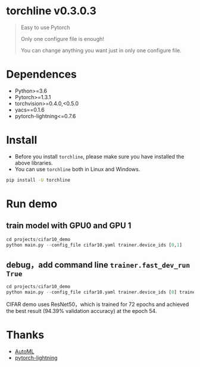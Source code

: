 # torchline v0.3.0.3

> Easy to use Pytorch
> 
> Only one configure file is enough!
> 
> You can change anything you want just in only one configure file.

# Dependences

- Python>=3.6
- Pytorch>=1.3.1
- torchvision>=0.4.0,<0.5.0
- yacs==0.1.6
- pytorch-lightning<=0.7.6


# Install

- Before you install `torchline`, please make sure you have installed the above libraries.
- You can use `torchline` both in Linux and Windows.

```bash
pip install -U torchline
```

# Run demo

## train model with GPU0 and GPU 1
```python
cd projects/cifar10_demo
python main.py --config_file cifar10.yaml trainer.device_ids [0,1]
```

## debug，add command line `trainer.fast_dev_run True`
```python
cd projects/cifar10_demo
python main.py --config_file cifar10.yaml trainer.device_ids [0] trainer.fast_dev_run True
```

CIFAR demo uses ResNet50，which is trained for 72 epochs and achieved the best result (94.39% validation accuracy) at the epoch 54.

# Thanks

- [AutoML](https://zhuanlan.zhihu.com/automl)
- [pytorch-lightning](https://github.com/PyTorchLightning/pytorch-lightning)


